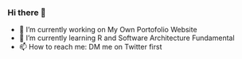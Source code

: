 ### Hi there 👋

- 🔭 I’m currently working on My Own Portofolio Website
- 🌱 I’m currently learning R and Software Architecture Fundamental
- 📫 How to reach me: DM me on Twitter first
<!--
**EurekaLabdawara/EurekaLabdawara** is a ✨ _special_ ✨ repository because its `README.md` (this file) appears on your GitHub profile.

Here are some ideas to get you started:

- 🔭 I’m currently working on ...
- 🌱 I’m currently learning ...
- 👯 I’m looking to collaborate on ...
- 🤔 I’m looking for help with ...
- 💬 Ask me about ...
- 📫 How to reach me: ...
- 😄 Pronouns: ...
- ⚡ Fun fact: ...
-->
